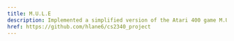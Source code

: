 ```yaml
---
title: M.U.L.E
description: Implemented a simplified version of the Atari 400 game M.U.L.E in JavaFX
href: https://github.com/hlane6/cs2340_project
---
```

